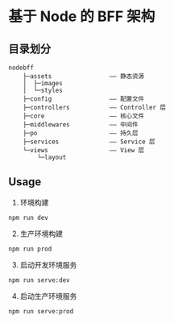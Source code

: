 # 基于 Node 的 BFF 架构
## 目录划分
```
nodebff
    ├─assets                —— 静态资源
    │  ├─images
    │  └─styles
    ├─config                —— 配置文件
    ├─controllers           —— Controller 层
    ├─core                  —— 核心文件
    ├─middlewares           —— 中间件
    ├─po                    —— 持久层
    ├─services              —— Service 层
    └─views                 —— View 层
        └─layout
```
## Usage
1. 环境构建
```
npm run dev
```
2. 生产环境构建
```
npm run prod
```
3. 启动开发环境服务
```
npm run serve:dev
```
4. 启动生产环境服务
```
npm run serve:prod
```